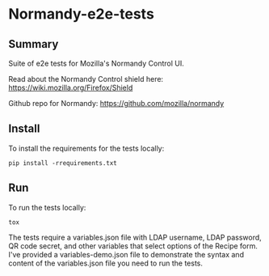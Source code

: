 Normandy-e2e-tests
====================


Summary
-------
Suite of e2e tests for Mozilla's Normandy Control UI.

Read about the Normandy Control shield here: https://wiki.mozilla.org/Firefox/Shield 

Github repo for Normandy: https://github.com/mozilla/normandy

Install
-------


To install the requirements for the tests locally:

```
pip install -rrequirements.txt
```

Run
-------
To run the tests locally:

```
tox
```

The tests require a variables.json file with LDAP username, LDAP password, QR code secret, and other variables that select options of the Recipe form. I've provided a variables-demo.json file to demonstrate the syntax and content of the variables.json file you need to run the tests.